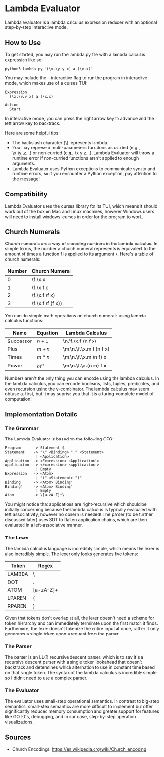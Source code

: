 # Lambda Evaluator
Lambda evaluator is a lambda calculus expression reducer with an optional step-by-step interactive mode.

## How to Use

To get started, you may run the lambda.py file with a lambda calculus expression like so:

```
python3 lambda.py '(\x.\y.y x) a (\x.x)'
```

You may include the --interactive flag to run the program in interactive mode, which makes use of a curses TUI:

```
Expression
  (\x.\y.y x) a (\x.x)

Action
  Start
```

In interactive mode, you can press the right arrow key to advance and the left arrow key to backtrack.

Here are some helpful tips:

- The backslash character (\\) represents lambda.
- You may represent multi-parameters functions as curried (e.g., \\x.\\y.\\z...) or non-curried (e.g., \\x y z...). Lambda Evaluator will throw a runtime error if non-curried functions aren't applied to enough arguments.
- Lambda Evaluator uses Python exceptions to communicate synatx and runtime errors, so if you encounter a Python exception, pay attention to the message!

## Compatibility

Lambda Evaluator uses the curses library for its TUI, which means it should work out of the box on Mac and Linux machines, however Windows users will need to install windows-curses in order for the program to work.

## Church Numerals

Church numerals are a way of encoding numbers in the lambda calculus. In simple terms, the number a church numeral represents is equivalent to the amount of times a function f is applied to its argument x. Here's a table of church numerals:

| Number | Church Numeral    |
|--------|-------------------|
| 0      | \f.\x.x           |
| 1      | \f.\x.f x         |
| 2      | \f.\x.f (f x)     |
| 3      | \f.\x.f (f (f x)) |

You can do simple math operations on church numerals using lambda calculus functions:

| Name      | Equation | Lambda Calculus         |
|-----------|----------|-------------------------|
| Successor | $n+1$    | \n.\f.\x.f (n f x)      |
| Plus      | $m+n$    | \m.\n.\f.\x.m f (n f x) |
| Times     | $m*n$    | \m.\n.\f.\x.m (n f) x   |
| Power     | $m^n$    | \m.\n.\f.\x.(n m) f x   |

Numbers aren't the only thing you can encode using the lambda calculus. In the lambda calculus, you can encode booleans, lists, tuples, predicates, and even recursion using the y-combinator. The lambda calculus may seem obtuse at first, but it may suprise you that it is a turing-complete model of computation!

## Implementation Details

### The Grammar

The Lambda Evaluator is based on the following CFG:

```
Program      -> Statement $
Statement    -> "\" <Binding> "." <Statement>
              | <Application>
Application  -> <Expression> <Application'>
Application' -> <Expression> <Application'>
              | Empty
Expression   -> <Atom>
              | "(" <Statement> ")"
Binding      -> <Atom> Binding'
Binding'     -> <Atom> Binding'
              | Empty
Atom         -> \[a-zA-Z]+\
```

You might notice that applications are right-recursive which should be initially concerning because the lambda calculus is typically evaluated with left associativity, however no conern is needed! The parser (to be further discussed later) uses SDT to flatten application chains, which are then evaluated in a left-associative manner.

### The Lexer

The lambda calculus language is incredibly simple, which means the lexer is also incredibly simple. The lexer only looks generates five tokens:

| Token | Regex |
|-|-|
| LAMBDA | \\ |
| DOT    | .  |
| ATOM   | [a-zA-Z]+ |
| LPAREN | ( |
| RPAREN | ) |

Given that tokens don't overlap at all, the lexer doesn't need a scheme for token hierarchy and can immediately terminate upon the first match it finds. Furthemore, the lexer doesn't tokenize the entire input at once, rather it only generates a single token upon a request from the parser.

### The Parser

The parser is an LL(1) recursive descent parser, which is to say it's a recursive descent parser with a single token lookahead that doesn't backtrack and determines which alternation to use in constant time based on that single token. The syntax of the lambda calculus is incredibly simple so I didn't need to use a complex parser.

### The Evaluator

The evaluator uses small-step operational semantics. In contrast to big-step semantics, small-step semantics are more difficult to implement but offer significantly reduced memory consumption and greater support for features like GOTO's, debugging, and in our case, step-by-step operation visualizations.

## Sources
- Church Encodings: https://en.wikipedia.org/wiki/Church_encoding